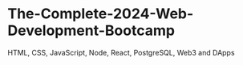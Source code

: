 # The-Complete-2024-Web-Development-Bootcamp
 HTML, CSS, JavaScript, Node, React, PostgreSQL, Web3 and DApps
